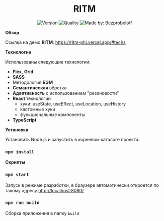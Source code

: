 <h1 align="center">RITM</h1>
<p align="center">
    <img alt="Version" src="https://img.shields.io/github/package-json/v/bezprobeloff/ritm" />
    <img alt="Quality" src="https://img.shields.io/badge/status-release-orange.svg" >
    <img alt="Made by: Bezprobeloff" src="https://img.shields.io/badge/made%20by-Bezprobeloff-blue" />
</p>


**Обзор**

Ссылка на демо __RITM__: https://ritm-phi.vercel.app/#techs

**Технологии**

Использованы следующие технологии:

* __Flex__, __Grid__
* __SASS__
* Методология __БЭМ__
* __Семантическая__ вёрстка
* __Адаптивность__ с использованием "резиновости"
* __React__ технологии
  * хуки: useState, useEffect, useLocation, useHistory
  * кастомные хуки
  * функциональные компоненты
* __TypeScript__


**Установка**

Установить Node.js и запустить в корневом каталоге проекта:

###  `npm install`


**Скрипты**

###  `npm start`
Запуск в режиме разработки, в браузере автоматически откроется по такому адресу [http://localhost:8080/](http://localhost:8080/)

### `npm run build`

Сборка приложения в папку `build`

